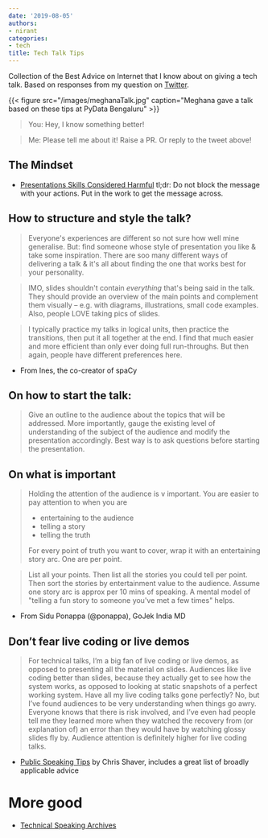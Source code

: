 ```yaml
---
date: '2019-08-05'
authors:
- nirant
categories:
- tech
title: Tech Talk Tips
---
```


Collection of the Best Advice on Internet that I know about on giving a tech talk. Based on responses from my question on [Twitter](https://twitter.com/NirantK/status/1149155845604704257). 

{{< figure src="/images/meghanaTalk.jpg" caption="Meghana gave a talk based on these tips at PyData Bengaluru" >}}

> You: Hey, I know something better! 

> Me: Please tell me about it! Raise a PR. Or reply to the tweet above!

## The Mindset
- [Presentations Skills Considered Harmful](http://seriouspony.com/blog/2013/10/4/presentation-skills-considered-harmful)
tl;dr: Do not block the message with your actions. Put in the work to get the message across. 

## How to structure and style the talk? 

> Everyone's experiences are different so not sure how well mine generalise. But: find someone whose style of presentation you like & take some inspiration. There are soo many different ways of delivering a talk & it's all about finding the one that works best for your personality.

> IMO, slides shouldn't contain *everything* that's being said in the talk. They should provide an overview of the main points and complement them visually – e.g. with diagrams, illustrations, small code examples. Also, people LOVE taking pics of slides.

> I typically practice my talks in logical units, then practice the transitions, then put it all together at the end. I find that much easier and more efficient than only ever doing full run-throughs. But then again, people have different preferences here.

- From Ines, the co-creator of spaCy


## On how to start the talk: 
> Give an outline to the audience about the topics that will be addressed. More importantly, gauge the existing level of understanding of the subject of the audience and modify the presentation accordingly. Best way is to ask questions before starting the presentation.

## On what is important
> Holding the attention of the audience is v important. You are easier to pay attention to when you are 
> * entertaining to the audience
> * telling a story
> * telling the truth
> 
> For every point of truth you want to cover, wrap it with an entertaining story arc. One are per point.

> List all your points. Then list all the stories you could tell per point. Then sort the stories by entertainment value to the audience. 
> Assume one story arc is approx per 10 mins of speaking. A mental model of "telling a fun story to someone you've met a few times" helps.
- From Sidu Ponappa (@ponappa), GoJek India MD


## Don’t fear live coding or live demos

> For technical talks, I’m a big fan of live coding or live demos, as opposed to presenting all the material on slides. Audiences like live coding better than slides, because they actually get to see how the system works, as opposed to looking at static snapshots of a perfect working system. Have all my live coding talks gone perfectly? No, but I’ve found audiences to be very understanding when things go awry. Everyone knows that there is risk involved, and I’ve even had people tell me they learned more when they watched the recovery from (or explanation of) an error than they would have by watching glossy slides fly by. Audience attention is definitely higher for live coding talks.

- [Public Speaking Tips](https://cjshaver.com/bl0166/) by Chris Shaver, includes a great list of broadly applicable advice

# More good
- [Technical Speaking Archives](https://twitter.com/techspeakdigest?lang=en)
